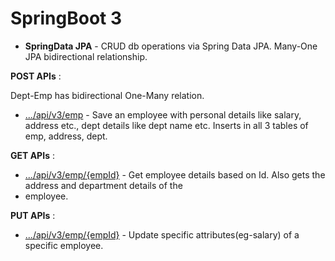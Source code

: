 # SpringBoot 3
* **SpringData JPA** - CRUD db operations via Spring Data JPA. Many-One JPA bidirectional relationship.

**POST APIs** :

Dept-Emp has bidirectional One-Many relation.
* [.../api/v3/emp]() - Save an employee with personal details like salary, address etc., dept details like dept name etc.
Inserts in all 3 tables of emp, address, dept.

**GET APIs** :
* [.../api/v3/emp/{empId}]() - Get employee details based on Id. Also gets the address and department details of the 
* employee.

**PUT APIs** :
* [.../api/v3/emp/{empId}]() - Update specific attributes(eg-salary) of a specific employee.